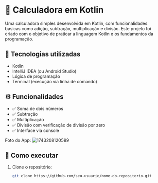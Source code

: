 # 🧮 Calculadora em Kotlin

Uma calculadora simples desenvolvida em Kotlin, com funcionalidades básicas como adição, subtração, multiplicação e divisão. Este projeto foi criado com o objetivo de praticar a linguagem Kotlin e os fundamentos da programação.

## 📱 Tecnologias utilizadas

- Kotlin
- IntelliJ IDEA (ou Android Studio)
- Lógica de programação
- Terminal (execução via linha de comando)

## ⚙️ Funcionalidades

- ✅ Soma de dois números
- ✅ Subtração
- ✅ Multiplicação
- ✅ Divisão com verificação de divisão por zero
- ✅ Interface via console

Foto do App: 
![1743208120589](https://github.com/user-attachments/assets/ee2a04c4-a05c-4dbc-856e-095f63bdbe48)



## 🚀 Como executar

1. Clone o repositório:
   ```bash
   git clone https://github.com/seu-usuario/nome-do-repositorio.git

